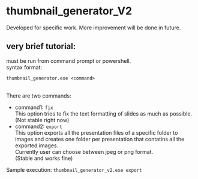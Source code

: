 # thumbnail_generator_V2
Developed for specific work. More improvement will be done in future.

## very brief tutorial:
 must be run from command prompt or powershell.<br>
 syntax format: <br><p>`thumbnail_generator.exe <command>`</p><br>
              There are two commands:
              <ul>
                <li>
                command1: `fix` <br>
                    This option tries to fix the text formatting of slides as much as possible.<br>
                    (Not stable right now)
                 </li>
                <li>
                command2: `export` <br>
                    This option exports all the presentation files of a specific folder to images and creates one folder per presentation that contatins all the exported images.
                 <br>Currently user can choose between jpeg or png format.
                <br>(Stable and works fine)
               </li>
              </ul>
              Sample execution: `thumbnail_generator_v2.exe export`

